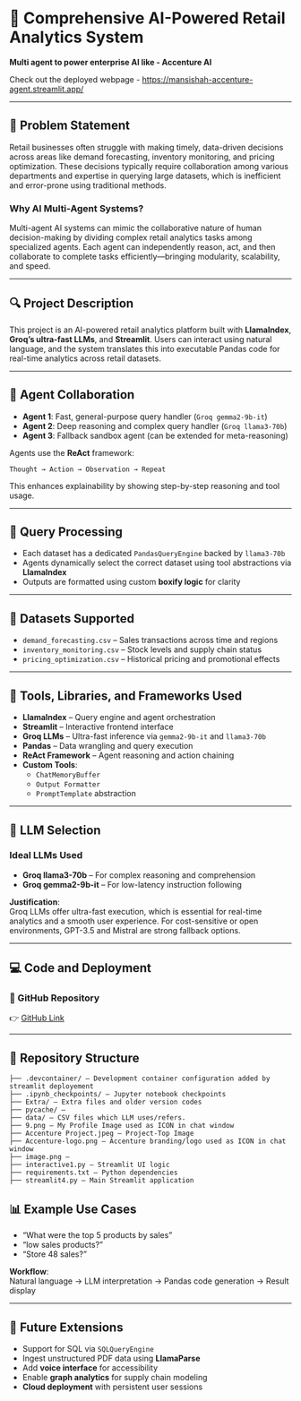# 🧠 Comprehensive AI-Powered Retail Analytics System
**Multi agent to power enterprise AI like - Accenture AI**

Check out the deployed webpage - https://mansishah-accenture-agent.streamlit.app/

---

## 📌 Problem Statement

Retail businesses often struggle with making timely, data-driven decisions across areas like demand forecasting, inventory monitoring, and pricing optimization. These decisions typically require collaboration among various departments and expertise in querying large datasets, which is inefficient and error-prone using traditional methods.

### Why AI Multi-Agent Systems?

Multi-agent AI systems can mimic the collaborative nature of human decision-making by dividing complex retail analytics tasks among specialized agents. Each agent can independently reason, act, and then collaborate to complete tasks efficiently—bringing modularity, scalability, and speed.

---

## 🔍 Project Description

This project is an AI-powered retail analytics platform built with **LlamaIndex**, **Groq’s ultra-fast LLMs**, and **Streamlit**. Users can interact using natural language, and the system translates this into executable Pandas code for real-time analytics across retail datasets.

---

## 🧩 Agent Collaboration

- **Agent 1**: Fast, general-purpose query handler (`Groq gemma2-9b-it`)
- **Agent 2**: Deep reasoning and complex query handler (`Groq llama3-70b`)
- **Agent 3**: Fallback sandbox agent (can be extended for meta-reasoning)

Agents use the **ReAct** framework:

```
Thought → Action → Observation → Repeat
```

This enhances explainability by showing step-by-step reasoning and tool usage.

---

## 🧠 Query Processing

- Each dataset has a dedicated `PandasQueryEngine` backed by `llama3-70b`
- Agents dynamically select the correct dataset using tool abstractions via **LlamaIndex**
- Outputs are formatted using custom **boxify logic** for clarity

---

## 🧾 Datasets Supported 

- `demand_forecasting.csv` – Sales transactions across time and regions  
- `inventory_monitoring.csv` – Stock levels and supply chain status  
- `pricing_optimization.csv` – Historical pricing and promotional effects  

---

## 🧰 Tools, Libraries, and Frameworks Used

- **LlamaIndex** – Query engine and agent orchestration  
- **Streamlit** – Interactive frontend interface  
- **Groq LLMs** – Ultra-fast inference via `gemma2-9b-it` and `llama3-70b`  
- **Pandas** – Data wrangling and query execution  
- **ReAct Framework** – Agent reasoning and action chaining  
- **Custom Tools**:
  - `ChatMemoryBuffer`
  - `Output Formatter`
  - `PromptTemplate` abstraction  

---

## 🧠 LLM Selection

### Ideal LLMs Used
- **Groq llama3-70b** – For complex reasoning and comprehension  
- **Groq gemma2-9b-it** – For low-latency instruction following  

**Justification**:  
Groq LLMs offer ultra-fast execution, which is essential for real-time analytics and a smooth user experience. For cost-sensitive or open environments, GPT-3.5 and Mistral are strong fallback options.

---

## 💻 Code and Deployment

### 🔗 GitHub Repository  
👉 [GitHub Link]([https://github.com/your-username/ai-retail-analytics](https://github.com/nishant0363/Nishant-Accenture-Agent)) 

---

## 📁 Repository Structure

```
├── .devcontainer/ – Development container configuration added by streamlit deployement
├── .ipynb_checkpoints/ – Jupyter notebook checkpoints
├── Extra/ – Extra files and older version codes
├── pycache/ – 
├── data/ – CSV files which LLM uses/refers.
├── 9.png – My Profile Image used as ICON in chat window
├── Accenture Project.jpeg – Project-Top Image
├── Accenture-logo.png – Accenture branding/logo used as ICON in chat window
├── image.png – 
├── interactive1.py – Streamlit UI logic
├── requirements.txt – Python dependencies
├── streamlit4.py – Main Streamlit application
```


## 📊 Example Use Cases

- “What were the top 5 products by sales”
- “low sales products?”
- “Store 48 sales?”

**Workflow**:  
Natural language → LLM interpretation → Pandas code generation → Result display

---

## 🚀 Future Extensions

- Support for SQL via `SQLQueryEngine`  
- Ingest unstructured PDF data using **LlamaParse**  
- Add **voice interface** for accessibility  
- Enable **graph analytics** for supply chain modeling  
- **Cloud deployment** with persistent user sessions  

